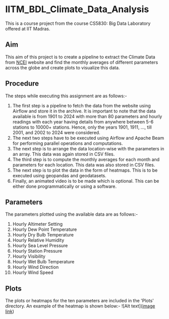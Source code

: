 # IITM_BDL_Climate_Data_Analysis
This is a course project from the course CS5830: Big Data Laboratory offered at IIT Madras.

## Aim
This aim of this project is to create a pipeline to extract the Climate Data from [NCEI](https://www.ncei.noaa.gov/) website and find the monthly averages of different parameters across the globe and create plots to visualize this data.

## Procedure
The steps while executing this assignment are as follows:-
1. The first step is a pipeline to fetch the data from the website using Airflow and store it in the archive. It is important to note that the data available is from 1901 to 2024 with more than 80 parameters and hourly readings with each year having details from anywhere between 5-6 stations to 10000+ stations. Hence, only the years 1901, 1911, ..., till 2001, and 2002 to 2024 were considered.
2. The next two steps have to be executed using Airflow and Apache Beam for performing parallel operations and computations.
3. The next step is to arrange the data location-wise with the parameters in an array. This data was again stored in CSV files.
4. The third step is to compute the monthly averages for each month and parameters for each location. This data was also stored in CSV files.
5. The next step is to plot the data in the form of heatmaps. This is to be executed using geopandas and geodatasets.
6. Finally, an animated video is to be made which is optional. This can be either done programmatically or using a software.

## Parameters
The parameters plotted using the available data are as follows:-
1. Hourly Altimeter Setting
2. Hourly Dew Point Temperature
3. Hourly Dry Bulb Temperature
4. Hourly Relative Humidity
5. Hourly Sea Level Pressure
6. Hourly Station Pressure
7. Hourly Visibility
8. Hourly Wet Bulb Temperature
9. Hourly Wind Direction
10. Hourly Wind Speed

## Plots
The plots or heatmaps for the ten parameters are included in the 'Plots' directory. An example of the heatmap is shown below:-
![Alt text]([image link](https://github.com/AdvaitKisar/IITM_BDL_Climate_Data_Analysis/blob/main/Plots/Hourly%20Altimeter%20Setting/01%20Hourly%20Altimeter%20Setting%20Heatmap%20for%20Jan.png))
